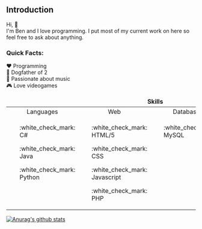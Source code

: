 ## Introduction
Hi, :wave:    
I'm Ben and I love programming. I put most of my current work on here so feel free to ask about anything.

  ### Quick Facts:
:heart: Programming  
:dog: Dogfather of 2  
:musical_score: Passionate about music  
:video_game: Love videogames  
  
  <table>
      <thead>
          <td align="center" colspan="4" font-weight="900">
              <strong>Skills</strong>
          </td>
      </thead>
      <tr>
          <td align="center">Languages</td>
          <td align="center">Web</td>
          <td align="center">Database</td>
          <td align="center">Frameworks/Environments</td>
      </tr>
      <tr>
          <td style="vertical-align: baseline;">
              <ul style="list-style-type: none;">
                  <p>:white_check_mark: C#</p>
                  <p>:white_check_mark: Java</p>
                  <p>:white_check_mark: Python</p>
              </ul>
          </td>
          <td style="vertical-align: baseline;">
              <ul style="list-style-type: none;">
                  <p>:white_check_mark: HTML/5</p>
                  <p>:white_check_mark: CSS</p>
                  <p>:white_check_mark: Javascript</p>
                  <p>:white_check_mark: PHP</p>
              </ul>
          </td>
          <td style="vertical-align: baseline;">
              <ul style="list-style-type: none;">
                  <p>:white_check_mark: MySQL</p>
              </ul>
          </td>
          <td style="vertical-align: baseline;">
              <ul style="list-style-type: none;">
                  <p>:white_check_mark: Unity</p>
                  <p>:white_check_mark: Node.js</p>
              </ul>
          </td>
      </tr>
  </table>

[![Anurag's github stats](https://github-readme-stats.vercel.app/api?username=RuggedRadius)](https://github.com/anuraghazra/github-readme-stats)
<!--
**RuggedRadius/RuggedRadius** is a ✨ _special_ ✨ repository because its `README.md` (this file) appears on your GitHub profile.

Here are some ideas to get you started:

- 🔭 I’m currently working on ...
- 🌱 I’m currently learning ...
- 👯 I’m looking to collaborate on ...
- 🤔 I’m looking for help with ...
- 💬 Ask me about ...
- 📫 How to reach me: ...
- 😄 Pronouns: ...
- ⚡ Fun fact: ...
-->
